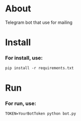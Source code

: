 <h1>About</h1>
Telegram bot that use for mailing
<h1>Install</h1>

### For install, use:
    pip install -r requirements.txt

# Run
### For run, use:
    TOKEN=YourBotToken python bot.py 
